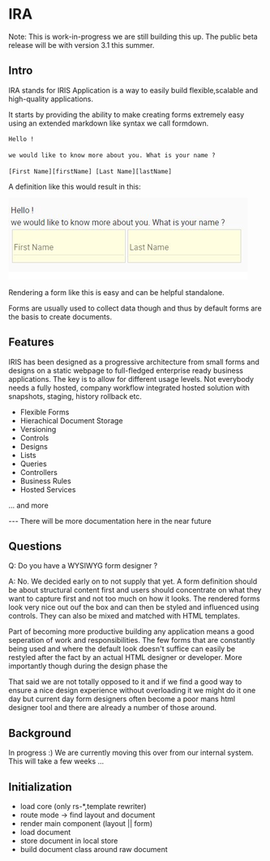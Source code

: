 # IRA

Note: This is work-in-progress we are still building this up. The public beta release will be with version 3.1 this summer. 

## Intro

IRA stands for IRIS Application is a way to easily build flexible,scalable and high-quality applications.

It starts by providing the ability to make creating forms extremely easy using an extended
markdown like syntax we call formdown.

```
Hello !

we would like to know more about you. What is your name ?

[First Name][firstName] [Last Name][lastName]
```    

A definition like this would result in this:

![Form 1](./images/screenshots/form-1.JPG)

Rendering a form like this is easy and can be helpful standalone.

Forms are usually used to collect data though and thus by default forms are the basis to create documents.  

## Features

IRIS has been designed as a progressive architecture from small forms and designs on a static webpage to full-fledged enterprise ready
business applications. The key is to allow for different usage levels. Not everybody needs a fully hosted, company
workflow integrated hosted solution with snapshots, staging, history rollback etc. 

  * Flexible Forms
  * Hierachical Document Storage
  * Versioning
  * Controls
  * Designs
  * Lists
  * Queries
  * Controllers
  * Business Rules
  * Hosted Services

... and more

--- There will be more documentation here in the near future

## Questions

Q: Do you have a WYSIWYG form designer ?

A: No. We decided early on to not supply that yet. A form definition should be about structural content first and
users should concentrate on what they want to capture first and not too much on how it looks. The rendered forms look
very nice out ouf the box and can then be styled and influenced using controls. They can also be mixed and matched with
HTML templates.

Part of becoming more productive building any application means a good seperation of work and responsibilities. 
The few forms that are constantly being used and where the default look doesn't suffice can easily be restyled
after the fact by an actual HTML designer or developer. More importantly though during the design phase the 

That said we are not totally opposed to it and if we find a good way to ensure a nice design experience without
overloading it we might do it one day but current day form designers often become a poor mans html designer tool and there
are already a number of those around.

## Background

In progress :) We are currently moving this over from our internal system. This will take a few weeks ...


## Initialization

- load core (only rs-*,template rewriter)
- route mode -> find layout and document
- render main component (layout || form) 
- load document
- store document in local store
- build document class around raw document

